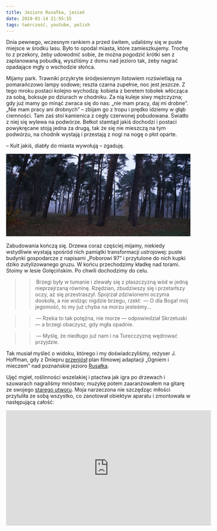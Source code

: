 ```yaml
---
title: Jezioro Rusałka, jesień
date: 2019-01-14 21:55:15
tags: twórczość, youtube, polish
---
```

Dnia pewnego, wczesnym rankiem a przed świtem, udaliśmy się w puste miejsce w środku lasu. Było to opodal miasta, które zamieszkujemy. Trochę to z przekory, żeby udowodnić sobie, że można pogodzić krótki sen z zaplanowaną pobudką, wyszliśmy z domu nad jezioro tak, żeby nagrać opadające mgły o wschodzie słońca. 

Mijamy park. Trawniki przykryte śródjesiennym listowiem rozświetlają na pomarańczowo lampy sodowe; reszta czarna zupełnie, noc jest jeszcze. Z tego mroku postaci kolejno wychodzą: kobieta z beretem tobołek włócząca za sobą, boksuje po dziurach w chodniku. Za nią kuleje siwy mężczyzna; gdy już mamy go minąć zwraca się do nas: „nie mam pracy, daj mi drobne”. „Nie mam pracy ani drobnych” – zbijam go z tropu i prędko idziemy w głąb ciemności. Tam zaś stoi kamienica z cegły czerwonej pobudowana. Światło z niej się wylewa na podwórze. Bełkot stamtąd jakiś dochodzi i postaci powykręcane stoją jedna za drugą, tak że się nie mieszczą na tym podwórzu, na chodnik wystają i przestają z nogi na nogę o płot oparte.  

– Kult jakiś, diabły do miasta wywołują – zgaduję.

![](../images/DSC07504_min.JPG)

Zabudowania kończą się. Drzewa coraz częściej mijamy, niekiedy wstydliwie wystają spośród nich pamiątki transformacji ustrojowej: puste budynki gospodarcze z napisami „Poborowi 97” i przytulone do nich kupki dziko zutylizowanego gruzu. W końcu przechodzimy kładkę nad torami. Stoimy w lesie Golęcińskim. Po chwili dochodzimy do celu.


>> Brzegi były w tumanie i zlewały się z płaszczyzną wód w jedną nieprzejrzaną równinę. Rzędzian, zbudziwszy się i przetarłszy oczy, aż się przestraszył. Spojrzał zdziwionemi oczyma dookoła, a nie widząc nigdzie brzegu, rzekł:
>> — O dla Boga! mój jegomość, to my już chyba na morzu jesteśmy...

>> — Rzeka to tak potężna, nie morze — odpowiedział Skrzetuski — a brzegi obaczysz, gdy mgła opadnie.

>> — Myślę, że niedługo już nam i na Turecczyznę wędrować przyjdzie.


Tak musiał myśleć o widoku, którego i my doświadczyliśmy, reżyser J. Hoffman, gdy z Dniepru [przeniósł](https://www.polskieradio.pl/7/166/Artykul/1636926,Jak-Rusalka-grala-Dniepr-czyli-Polska-na-filmowo) plan filmowej adaptacji „Ogniem i mieczem” nad poznańskie jezioro [Rusałka](https://www.google.pl/maps/place/Jezioro+Rusa%C5%82ka/@52.4267723,16.8782128,15z/data=!4m5!3m4!1s0x47044490a29d4e9f:0x8de915b087291f8e!8m2!3d52.4265609!4d16.8787823). 

Ujęć mgieł, roślinności wszelakiej i ptactwa jak igra po drzewach i szuwarach nagraliśmy mnóstwo; muzykę potem zaaranżowałem na gitarę ze swojego [starego utworu](https://fulgjon.bandcamp.com/track/tam-i-teraz). Moja narzeczona nie szczędząc miłości przytuliła ze sobą wszystko, co zanotował obiektyw aparatu i zmontowała w następującą całość: 

<center>
<iframe width="560" height="315" src="https://www.youtube.com/embed/_kF_2iK4AnE" frameborder="0" allow="accelerometer; autoplay; encrypted-media; gyroscope; picture-in-picture" allowfullscreen></iframe>
</center>


